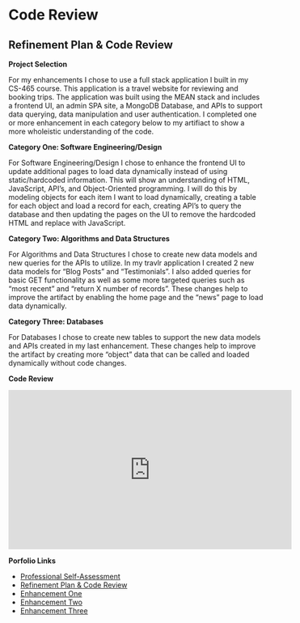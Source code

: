 # Code Review

## Refinement Plan & Code Review

**Project Selection**

For my enhancements I chose to use a full stack application I built in my CS-465 course. 
This application is a travel website for reviewing and booking trips. The application was 
built using the MEAN stack and includes a frontend UI, an admin SPA site, a MongoDB Database, 
and APIs to support data querying, data manipulation and user authentication. I completed 
one or more enhancement in each category below to my artifiact to show a more wholeistic 
understanding of the code. 

**Category One: Software Engineering/Design**

For Software Engineering/Design I chose to enhance the frontend UI to update additional pages to load data dynamically instead of 
using static/hardcoded information. This will show an understanding of HTML, JavaScript, API’s, and Object-Oriented programming. I will do this by 
modeling objects for each item I want to load dynamically, creating a table for each object and load a record for each, creating API’s to query the 
database and then updating the pages on the UI to remove the hardcoded HTML and replace with JavaScript.

**Category Two: Algorithms and Data Structures**

For Algorithms and Data Structures I chose to create new data models and new queries for the APIs to utilize. In my travlr application I created 2 new 
data models for “Blog Posts” and “Testimonials”. I also added queries for basic GET functionality as well as some more targeted queries such as “most recent” 
and “return X number of records”. These changes help to improve the artifact by enabling the home page and the “news” page to load data dynamically.

**Category Three: Databases**

For Databases I chose to create new tables to support the new data models and APIs created in my last enhancement. These changes help to improve 
the artifact by creating more “object” data that can be called and loaded dynamically without code changes.

**Code Review**
<div align="center">
  <iframe width="560" 
          height="315" 
          src="https://www.youtube.com/embed/o99kSk9x4R4" 
          frameborder="0" 
          allow="accelerometer; autoplay; clipboard-write; encrypted-media; gyroscope; picture-in-picture" 
          allowfullscreen>
  </iframe>
</div>

**Porfolio Links**<br>
* [Professional Self-Assessment](https://MattAtencio.github.io/index.html)<br>
* [Refinement Plan & Code Review](https://MattAtencio.github.io/CodeReview.html)<br>
* [Enhancement One](https://MattAtencio.github.io/EnhancementOne.html)<br>
* [Enhancement Two](https://MattAtencio.github.io/EnhancementTwo.html)<br>
* [Enhancement Three](https://MattAtencio.github.io/EnhancementThree.html)
